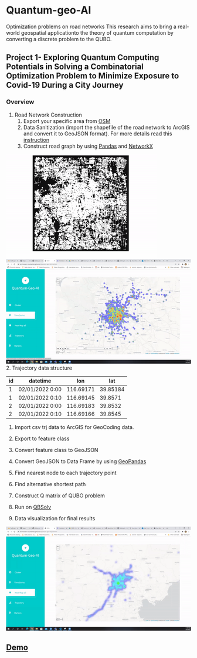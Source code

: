 # Quantum-geo-AI

Optimization problems on road networks
This research aims to bring a real-world geospatial applicationto the theory of quantum computation by converting a discrete problem  to  the  QUBO.

## Project 1- Exploring Quantum Computing Potentials in Solving a Combinatorial Optimization Problem to Minimize Exposure to Covid-19 During a City Journey

### Overview
1. Road Network Construction
      1. Export your specific area from [OSM](https://www.openstreetmap.org)
      2. Data Sanitization (import the shapefile of the road network to ArcGIS and convert it to GeoJSON format). For more details read this [instruction](https://pro.arcgis.com/en/pro-app/latest/tool-reference/conversion/features-to-json.htm)
      3. Construct road graph by using [Pandas](https://github.com/pandas-dev/pandas) and [NetworkX](https://networkx.org/documentation/latest/tutorial.html)
   
  ![Net](https://github.com/Amirhossein-Nourbakhsh/Quantum-geo-AI/blob/main/video/net.gif)
  ![Cluster](https://github.com/Amirhossein-Nourbakhsh/Quantum-geo-AI/blob/main/video/time.gif)
2. Trajectory data structure

|     id     |      datetime      |  lon | lat |
|----------|-------------|------|------|
| 1 |   02/01/2022 0:00 |  116.69171 |  39.85184 |
| 1 |   02/01/2022 0:10 |  116.69145 | 39.8571  |
| 2 |  02/01/2022 0:00  | 116.69183  |  39.8532 |
| 2 |   02/01/2022 0:10 |  116.69166 |  39.8545 |

   1. Import csv trj data to ArcGIS for GeoCoding data.
   2. Export to feature class
   3. Convert feature class to GeoJSON
   4. Convert GeoJSON to Data Frame by using [GeoPandas](https://github.com/geopandas/geopandas)
 
3. Find nearest node to each trajectory point
4. Find alternative shortest path
5. Construct Q matrix of QUBO problem
6. Run on [QBSolv](https://docs.ocean.dwavesys.com/projects/qbsolv/en/latest/)
7. Data visualization for final results

![Time](https://github.com/Amirhossein-Nourbakhsh/Quantum-geo-AI/blob/main/video/heatmap.gif)

## [Demo](https://amirhossein-nourbakhsh.github.io/Quantum-geo-AI/)

